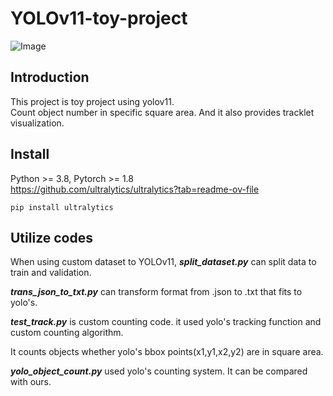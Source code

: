 # YOLOv11-toy-project

  
  ![Image](https://github.com/user-attachments/assets/ae8d8427-bfaf-498c-8100-f2e1821ec229)

<!-- Failed to upload "count_car.gif" -->

## Introduction
This project is toy project using yolov11.   
Count object number in specific square area.
And it also provides tracklet visualization.    

## Install
Python >= 3.8, Pytorch >= 1.8    
https://github.com/ultralytics/ultralytics?tab=readme-ov-file
```
pip install ultralytics
```    
## Utilize codes
When using custom dataset to YOLOv11, ***split_dataset.py*** can split data to train and validation.    
   
***trans_json_to_txt.py*** can transform format from .json to .txt that fits to yolo's. 
   
***test_track.py*** is custom counting code. it used yolo's tracking function and custom counting algorithm.    
   
It counts objects whether yolo's bbox points(x1,y1,x2,y2) are in square area.    
   
***yolo_object_count.py*** used yolo's counting system. It can be compared with ours.    
